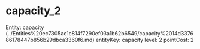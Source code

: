 # capacity_2

Entity: capacity (../Entities%20ec7305ac1c814f7290ef03a1b62b6549/capacity%2014d337686178447b856b29dbca3360f6.md)
entityKey: capacity
level: 2
pointCost: 2